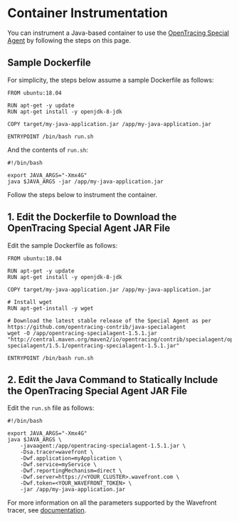# Container Instrumentation

You can instrument a Java-based container to use the [OpenTracing Special Agent](https://github.com/opentracing-contrib/java-specialagent) by following the steps on this page.

## Sample Dockerfile

For simplicity, the steps below assume a sample Dockerfile as follows:

```
FROM ubuntu:18.04

RUN apt-get -y update
RUN apt-get install -y openjdk-8-jdk

COPY target/my-java-application.jar /app/my-java-application.jar

ENTRYPOINT /bin/bash run.sh
```

And the contents of `run.sh`:
```
#!/bin/bash

export JAVA_ARGS="-Xmx4G"
java $JAVA_ARGS -jar /app/my-java-application.jar
```

Follow the steps below to instrument the container.


## 1. Edit the Dockerfile to Download the OpenTracing Special Agent JAR File

Edit the sample Dockerfile as follows:

```
FROM ubuntu:18.04

RUN apt-get -y update
RUN apt-get install -y openjdk-8-jdk

COPY target/my-java-application.jar /app/my-java-application.jar

# Install wget
RUN apt-get-install -y wget

# Download the latest stable release of the Special Agent as per https://github.com/opentracing-contrib/java-specialagent
wget -O /app/opentracing-specialagent-1.5.1.jar "http://central.maven.org/maven2/io/opentracing/contrib/specialagent/opentracing-specialagent/1.5.1/opentracing-specialagent-1.5.1.jar"

ENTRYPOINT /bin/bash run.sh
```

## 2. Edit the Java Command to Statically Include the OpenTracing Special Agent JAR File
Edit the `run.sh` file as follows:

```
#!/bin/bash

export JAVA_ARGS="-Xmx4G"
java $JAVA_ARGS \
    -javaagent:/app/opentracing-specialagent-1.5.1.jar \
    -Dsa.tracer=wavefront \
    -Dwf.application=myApplication \
    -Dwf.service=myService \
    -Dwf.reportingMechanism=direct \
    -Dwf.server=https://<YOUR_CLUSTER>.wavefront.com \
    -Dwf.token=<YOUR_WAVEFRONT_TOKEN> \
    -jar /app/my-java-application.jar
```
For more information on all the parameters supported by the Wavefront tracer, see [documentation](https://github.com/wavefrontHQ/wavefront-opentracing-bundle-java#parameters).

